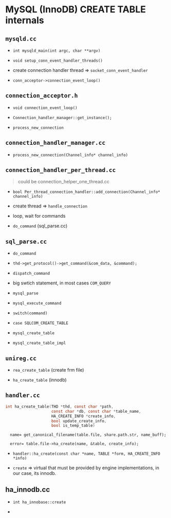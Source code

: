 # MySQL (InnoDB) CREATE TABLE internals

## `mysqld.cc`

  - `int mysqld_main(int argc, char **argv)`

  - `void setup_conn_event_handler_threads()`

  - create connection handler thread => `socket_conn_event_handler`

  - `conn_acceptor->connection_event_loop()`

## `connection_acceptor.h`

  -  `void connection_event_loop()`

  - `Connection_handler_manager::get_instance();`

  - `process_new_connection`


## `connection_handler_manager.cc`

  - `process_new_connection(Channel_info* channel_info)`
  
  
## `connection_handler_per_thread.cc`

> could be connection_helper_one_thread.cc

  - `bool Per_thread_connection_handler::add_connection(Channel_info* channel_info)`

  - create thread => `handle_connection`
  
  - loop, wait for commands

  - `do_command` (sql_parse.cc)


## `sql_parse.cc`

  - `do_command`

  - `thd->get_protocol()->get_command(&com_data, &command);`

  - `dispatch_command`

  - big swtich statement, in most cases `COM_QUERY`

  - `mysql_parse`
  
  - `mysql_execute_command`

  - `switch(command)`

  - `case SQLCOM_CREATE_TABLE`

  - `mysql_create_table`

  - `mysql_create_table_impl`

## `unireg.cc`

  - `rea_create_table` (create frm file)

  - `ha_create_table` (innodb)
  
## `handler.cc`

```c
int ha_create_table(THD *thd, const char *path,
                    const char *db, const char *table_name,
                    HA_CREATE_INFO *create_info,
                    bool update_create_info,
                    bool is_temp_table)
```

```
  name= get_canonical_filename(table.file, share.path.str, name_buff);

  error= table.file->ha_create(name, &table, create_info);
```

  - `handler::ha_create(const char *name, TABLE *form, HA_CREATE_INFO *info)`

  - `create` => virtual that must be provided by engine implementations, in our case, its innodb.

## ha_innodb.cc

  - `int ha_innobase::create`

  - 